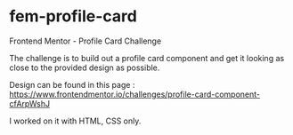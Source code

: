 # fem-profile-card
Frontend Mentor - Profile Card Challenge

The challenge is to build out a profile card component and get it looking as close to the provided design as possible.

Design can be found in this page : https://www.frontendmentor.io/challenges/profile-card-component-cfArpWshJ

I worked on it with HTML, CSS only.
